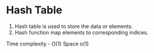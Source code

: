 # Hash Table

1. Hash table is used to store the data or elements.
2. Hash function map elements to corresponding indices.

Time complexity - O(1)
Space o(1)



